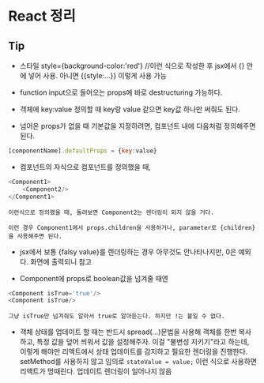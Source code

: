 # React 정리
## Tip
* 스타일
style={background-color:'red'} //이런 식으로 작성한 후 jsx에서 {} 안에 넣어 사용.
아니면 {{style:...}} 이렇게 사용 가능

* function input으로 들어오는 props에 바로 destructuring 가능하다. 
* 객체에 key:value 정의할 때 key랑 value 같으면 key값 하나만 써줘도 된다.
* 넘어온 props가 없을 때 기본값을 지정하려면, 컴포넌트 내에 다음처럼 정의해주면 된다.
``` javascript
[componentName].defaultProps = {key:value} 
```

* 컴포넌트의 자식으로 컴포넌트를 정의했을 때, 
``` javascript
<Component1>
    <Component2/>
</Component1>
```
    이런식으로 정의했을 때, 돌려보면 Component2는 렌더링이 되지 않을 거다.

    이런 경우 Component1에서 props.children을 사용하거나, parameter로 {children}을 사용해주면 된다.


* jsx에서 보통 {falsy value}를 렌더링하는 경우 아무것도 안나타나지만, 0은 예외다. 화면에 출력되니 참고


* Component에 props로 boolean값을 넘겨줄 때엔  
```javascript
<Component isTrue='true'/>
<Component isTrue/>
```
    그냥 isTrue만 넘겨줘도 알아서 true로 알아듣는다. 하지만 !는 붙일 수 없다.

* 객체 상태를 업데이트 할 때는 반드시 spread(...)문법을 사용해 객체를 한번 복사 하고, 특정 값을 덮어 씌워서 값을 설정해주자. 
이걸 "불변성 지키기"라고 하는데, 이렇게 해야만 리액트에서 상태 업데이트를 감지하고 필요한 렌더링을 진행한다.
setMethod를 사용하지 않고 임의로 ```stateValue = value;``` 이런 식으로 사용하면 리액트가 멍때린다. 업데이트 렌더링이 일어나지 않음


